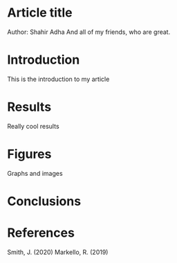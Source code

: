 # Article title
Author: Shahir Adha
And all of my friends, who are great.

# Introduction
This is the introduction to my article

# Results
Really cool results

# Figures
Graphs and images

# Conclusions

# References
Smith, J. (2020)
Markello, R. (2019)

